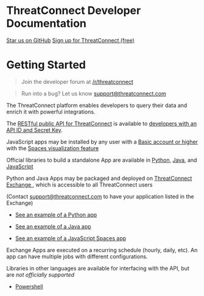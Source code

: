 # ThreatConnect Developer Documentation

<a href='https://github.com/ThreatConnect-Inc'>Star us on GitHub</a>
<a href='https://www.threatconnect.com/platform/editions/#basic'>Sign up for ThreatConnect (free)</a>

# Getting Started

> Join the developer forum at [/r/threatconnect](https://www.reddit.com/r/threatconnect)

> Run into a bug? Let us know <support@threatconnect.com> 

The ThreatConnect platform enables developers to query their data and enrich it with powerful integrations. 

The [RESTful public API for ThreatConnect](#rest-api) is available to [developers with an API ID and Secret Key](#getting-your-api-key). 

JavaScript apps may be installed by any user with a [Basic account or higher ](https://www.threatconnect.com/platform/editions/#basic) with the [Spaces visualization feature](http://kb.threatconnect.com/customer/en/portal/articles/2256255-creating-a-space)

Official libraries to build a standalone App are available in [Python](#python-library), [Java](#java-library), and [JavaScript](#javascript-library) 

Python and Java Apps may be packaged and deployed on [ThreatConnect Exchange ](https://app.threatconnect.com/auth/exchange.xhtml), which is accessible to all ThreatConnect users

(Contact <support@threatconnect.com> to have your application listed in the Exchange)

- [See an example of a Python app](#example-python-app) 

- [See an example of a Java app](#example-java-app) 

- [See an example of a JavaScript Spaces app](#example-javascript-app) 

Exchange Apps are executed on a recurring schedule (hourly, daily, etc). An app can have multiple jobs with different configurations.

Libraries in other languages are available for interfacing with the API, but are *not officially supported* 

- [Powershell](https://github.com/davidhowell-tx/PS-ThreatConnectV2API)
